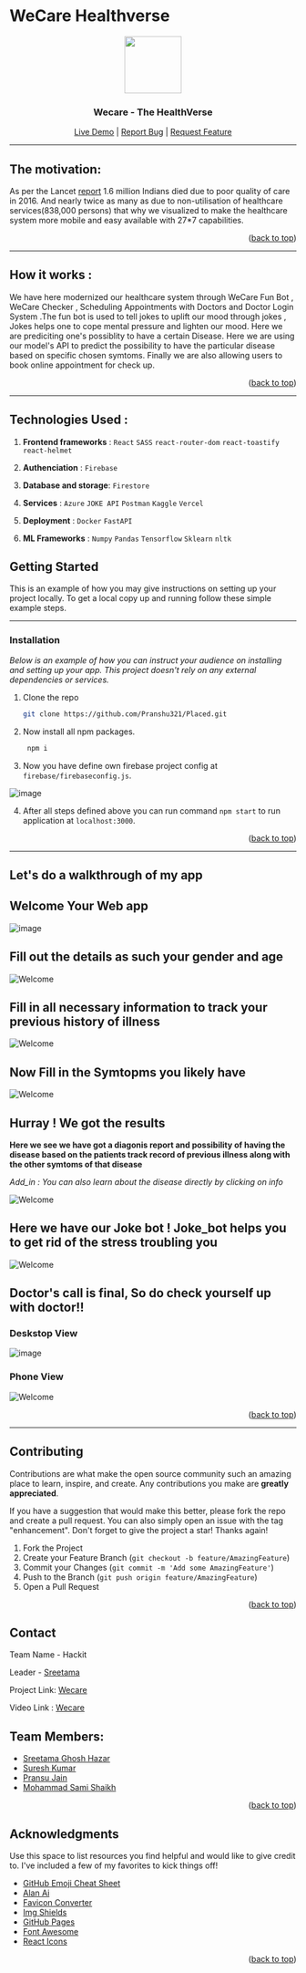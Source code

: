 # WeCare Healthverse

<div align="center">
  <a id="top" href="https://wecare32.vercel.app/" target="blank">
    <img src="https://user-images.githubusercontent.com/86917304/190920826-2209d78d-272e-496a-b791-6968307df2cb.png" width="100px" alt="">
  </a>

  <h3 align="center">Wecare - The HealthVerse</h3>

  <p align="center">
    <a href="https://wecare32.vercel.app/" target="blank">Live Demo</a> |
    <a href="https://github.com/Sreetama2001/WeCare_Hackit/issues" target="blank">Report Bug</a> |
    <a href="https://github.com/Sreetama2001/WeCare_Hackit/issues" target="blank">Request Feature</a>
  </p>
</div>

---

## The motivation:
As per the Lancet [report](https://www.thelancet.com/journals/lancet/article/PIIS0140-6736(18)31668-4/fulltext) 1.6 million Indians died due to poor quality of care in 2016. And nearly twice as many as due to non-utilisation of healthcare services(838,000 persons) that why we visualized to make the healthcare system more mobile and easy available with 27*7 capabilities. 

<!-- <img
  src=""
  alt="Alt text"
  title="Optional title"
  style="display: inline-block; margin: 0 auto; max-width: 300px"> -->
  
  <p align="right">(<a href="#top">back to top</a>)</p>
  
 ---

## How it works :

We have here modernized our healthcare system through  WeCare Fun Bot , WeCare Checker , Scheduling Appointments with Doctors and Doctor Login System .The fun bot is used to tell jokes to uplift our mood through jokes , Jokes helps one to cope mental pressure and lighten our mood. Here we are prediciting one's possiblity to have a certain Disease. Here we are using our model's API to predict the possibility to have the particular disease based  on specific chosen symtoms. Finally we are also allowing users to book online appointment for check up. 

<p align="right">(<a href="#top">back to top</a>)</p>

---

## Technologies Used :

1. **Frontend frameworks** : `React` `SASS` `react-router-dom` `react-toastify` `react-helmet`

2. **Authenciation**       : `Firebase`

3. **Database and storage**: `Firestore`

4. **Services**            : `Azure` `JOKE API` `Postman` `Kaggle` `Vercel` 

5. **Deployment**          : `Docker` `FastAPI`

6. **ML Frameworks**       : `Numpy` `Pandas` `Tensorflow` `Sklearn` `nltk` 

<!-- GETTING STARTED -->
## Getting Started

This is an example of how you may give instructions on setting up your project locally.
To get a local copy up and running follow these simple example steps.

---

### Installation

_Below is an example of how you can instruct your audience on installing and setting up your app. This project doesn't rely on any external dependencies or services._

1. Clone the repo
   ```sh
   git clone https://github.com/Pranshu321/Placed.git
   ```
2. Now install all npm packages.
   ```sh
    npm i 
   ```
   
3. Now you have define own firebase project config at `firebase/firebaseconfig.js`.

  ![image](https://user-images.githubusercontent.com/86917304/183728317-30372103-f0d7-4e99-b12c-7f0cd825ea18.png)

4. After all steps defined above you can run command `npm start` to run application at `localhost:3000`.

<p align="right">(<a href="#top">back to top</a>)</p>

---

## Let's do a walkthrough of my app

## Welcome Your Web app

![image](https://user-images.githubusercontent.com/86917304/190920522-992303a5-a233-431f-a851-f2b19fa402b5.png)


## **Fill out the details as such your gender and age**



![Welcome](./images/welcome_page.jpg)



## **Fill in all necessary information to track  your previous history of illness**



![Welcome](./images/patient.jpg)



## **Now Fill in the Symtopms you likely have**



![Welcome](./images/symtom.jpg)




## **Hurray ! We got the results**

**Here we see we have got a diagonis report and possibility of having the disease based on the patients track record of previous illness along with the other symtoms of that disease**


*Add_in : You can also learn about the disease directly by clicking on info*



![Welcome](./images/disease_report.jpg)





## **Here we have our Joke bot ! Joke_bot helps you to get rid of the stress troubling you**



![Welcome](./images/joke_bot.jpg)




## **Doctor's call is final, So do check yourself up with doctor!!**

### Deskstop View
![image](https://user-images.githubusercontent.com/86917304/190920646-b3ddd488-9d46-41fa-b167-173541c76426.png)

### Phone View
![Welcome](./images/google_form.jpg)

<p align="right">(<a href="#top">back to top</a>)</p>

---

## Contributing

Contributions are what make the open source community such an amazing place to learn, inspire, and create. Any contributions you make are **greatly appreciated**.

If you have a suggestion that would make this better, please fork the repo and create a pull request. You can also simply open an issue with the tag "enhancement".
Don't forget to give the project a star! Thanks again!

1. Fork the Project
2. Create your Feature Branch (`git checkout -b feature/AmazingFeature`)
3. Commit your Changes (`git commit -m 'Add some AmazingFeature'`)
4. Push to the Branch (`git push origin feature/AmazingFeature`)
5. Open a Pull Request

<p align="right">(<a href="#top">back to top</a>)</p>

<!-- CONTACT -->
## Contact

Team Name - Hackit

Leader - [Sreetama](mailto:fool100abc@gmail.com)

Project Link: [Wecare](https://wecare32.vercel.app/)

Video Link : [Wecare](https://www.youtube.com/watch?v=xerCwrJMf90)

## Team Members: 

- [Sreetama Ghosh Hazar](https://github.com/Sreetama2001)
- [Suresh Kumar](https://github.com/sureshk-15)
- [Pransu Jain](https://github.com/Pranshu321)
- [Mohammad Sami Shaikh](https://github.com/MSamiDev)


<p align="right">(<a href="#top">back to top</a>)</p>



<!-- ACKNOWLEDGMENTS -->
## Acknowledgments

Use this space to list resources you find helpful and would like to give credit to. I've included a few of my favorites to kick things off!

* [GitHub Emoji Cheat Sheet](https://www.webpagefx.com/tools/emoji-cheat-sheet)
* [Alan Ai](https://alan.app/)
* [Favicon Converter](https://favicon.io/favicon-converter/)
* [Img Shields](https://shields.io)
* [GitHub Pages](https://pages.github.com)
* [Font Awesome](https://fontawesome.com)
* [React Icons](https://react-icons.github.io/react-icons/search)

<p align="right">(<a href="#top">back to top</a>)</p>






